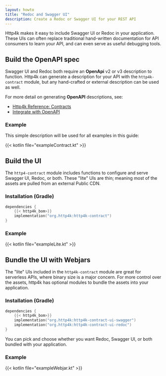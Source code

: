```yaml
---
layout: howto
title: "Redoc and Swagger UI"
description: Create a Redoc or Swagger UI for your REST API
---
```

Http4k makes it easy to include Swagger UI or Redoc in your application.
These UIs can often replace traditional hand-written documentation for API consumers to learn your API,
and can even serve as useful debugging tools.

## Build the OpenAPI spec

Swagger UI and Redoc both require an **OpenApi** v2 or v3 description to function.
Http4k can generate a description for your API with the `http4k-contract` module,
but any hand-crafted or external description can be used as well.

For more detail on generating **OpenAPI** descriptions, see:

- [Http4k Reference: Contracts](/ecosystem/http4k/module/contracts/)
- [Integrate with OpenAPI](/howto/integrate_with_openapi/)

### Example 

This simple description will be used for all examples in this guide:

{{< kotlin file="exampleContract.kt" >}}

## Build the UI

The `http4-contract` module includes functions to configure and serve Swagger UI, Redoc, or both.
These "lite" UIs are thin; meaning most of the assets are pulled from an external Public CDN.

### Installation (Gradle)

```kotlin
dependencies {
    {{< http4k_bom>}}
    implementation("org.http4k:http4k-contract")
}
```

### Example 

{{< kotlin file="exampleLite.kt" >}}

## Bundle the UI with Webjars

The "lite" UIs included in the `http4k-contract` module are great for serverless APIs, where binary size is a major concern.
For more control over the assets, http4k has optional modules to bundle the assets into your application.

### Installation (Gradle)

```kotlin
dependencies {
    {{< http4k_bom>}}
    implementation("org.http4k:http4k-contract-ui-swagger")
    implementation("org.http4k:http4k-contract-ui-redoc")
}
```

You can pick and choose whether you want Redoc, Swagger UI, or both bundled with your application.

### Example 

{{< kotlin file="exampleWebjar.kt" >}}
